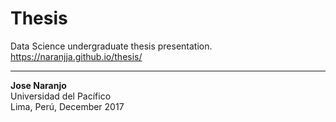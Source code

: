 # Thesis
Data Science undergraduate thesis presentation. <br> https://naranjja.github.io/thesis/

---
**Jose Naranjo** <br> Universidad del Pacífico <br> Lima, Perú, December 2017
